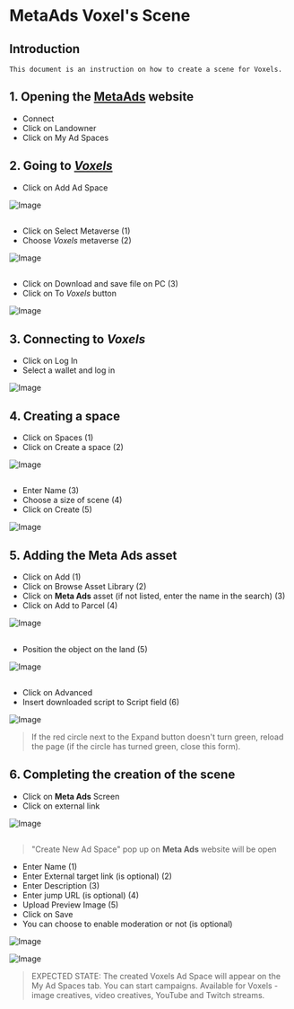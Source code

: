 # MetaAds Voxel's Scene

## Introduction

    This document is an instruction on how to create a scene for Voxels.

## 1. Opening the [**MetaAds**](https://metaads.team/main/) website

* Connect
* Click on Landowner
* Click on My Ad Spaces

## 2. Going to [*Voxels*](https://www.voxels.com/?ref=)

* Click on Add Ad Space

![Image](./media/14.png)
##

* Click on Select Metaverse (1)
* Choose *Voxels* metaverse (2)

![Image](./media/12.png)
##

* Click on Download and save file on PC (3)
* Click on To *Voxels* button

![Image](./media/13.png)

## 3. Connecting to *Voxels*

* Click on Log In
* Select a wallet and log in

![Image](./media/2.png)

## 4. Creating a space

* Click on Spaces (1)
* Click on Create a space (2)

![Image](./media/3.png)
##

* Enter Name (3)
* Choose a size of scene (4)
* Click on Create (5) 

![Image](./media/4.png) 

## 5. Adding the **Meta Ads** asset

* Click on Add (1)
* Click on Browse Asset Library (2)
* Click on **Meta Ads** asset (if not listed, enter the name in the search) (3)
* Click on Add to Parcel (4)

![Image](./media/6.png)
##

* Position the object on the land (5)

![Image](./media/7.png) 
##

* Click on Advanced 
* Insert downloaded script to Script field (6)


![Image](./media/8.png)

> If the red circle next to the Expand button doesn't turn green, reload the page (if the circle has turned green, close this form).

## 6. Completing the creation of the scene

* Click on **Meta Ads** Screen
* Click on external link

![Image](./media/9.png)
##

> "Create New Ad Space" pop up on **Meta Ads** website will be open

* Enter Name (1)
* Enter External target link (is optional) (2)
* Enter Description (3)
* Enter jump URL (is optional) (4)
* Upload Preview Image (5)
* Click on Save
* You can choose to enable moderation or not (is optional)

![Image](./media/10.png)

![Image](./media/11.png)

> EXPECTED STATE: The created Voxels Ad Space  will appear on the My Ad Spaces tab. You can start campaigns. Available for Voxels - image creatives, video creatives, YouTube and Twitch streams.

